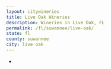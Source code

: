 ```yaml
---
layout: citywineries
title: Live Oak Wineries
description: Wineries in Live Oak, FL
permalink: /fl/suwannee/live-oak/
state: fl
county: suwannee
city: live oak
---
```

-
